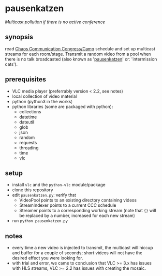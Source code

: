# pausenkatzen
*Multicast pollution if there is no active conference*

## synopsis
read [Chaos Communication Congress/Camp](https://streaming.media.ccc.de) schedule and set up multicast streams for each room/stage.  Transmit a random video from a pool when there is no talk broadcasted (also known as '[pausenkatzen](https://www.youtube.com/watch?v=kg2fwlFsZss)' or: 'intermission cats').

## prerequisites
* VLC media player (preferrably version < 2.2, see notes)
* local collection of video material
* python (python3 in the works)
* python libraries (some are packaged with python):
  * collections
  * datetime
  * dateutil
  * glob
  * json
  * random
  * requests
  * threading
  * time
  * vlc

## setup
* install `vlc` and the `python-vlc` module/package
* clone this repository
* edit `pausenkatzen.py`: verify that
  * VideoPool points to an existing directory containing videos
  * StreamIndexer points to a current CCC schedule
  * Streamer points to a corresponding working stream (note that `{}` will be replaced by a number, increased for each new stream)
* run `python pausenkatzen.py`

## notes
* every time a new video is injected to transmit, the multicast will hiccup and buffer for a couple of seconds; short videos will not have the desired effect you were looking for.
* with trial and error, we came to conclusion that VLC >= 3.x has issues with HLS streams, VLC >= 2.2 has issues with creating the mosaic.
